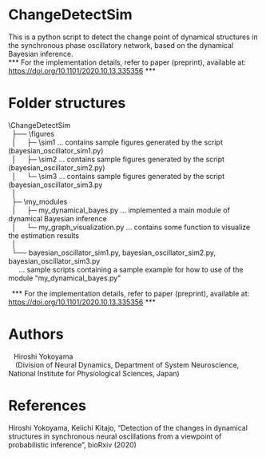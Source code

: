 # ChangeDetectSim
This is a python script to detect the change point of dynamical structures in the synchronous phase oscillatory network, based on the dynamical Bayesian inference. <br>
*** For the implementation details, refer to paper (preprint), available at: https://doi.org/10.1101/2020.10.13.335356 ***

# Folder structures<br>
\ChangeDetectSim<br>
&ensp;├── \figures <br>
&ensp;│&ensp;&ensp;&ensp;├─ \sim1 … contains sample figures generated by the script (bayesian_oscillator_sim1.py) <br>
&ensp;│&ensp;&ensp;&ensp;├─ \sim2 … contains sample figures generated by the script (bayesian_oscillator_sim2.py) <br>
&ensp;│&ensp;&ensp;&ensp;└─ \sim3 … contains sample figures generated by the script (bayesian_oscillator_sim3.py <br>
&ensp;│<br>
&ensp;├─ \my_modules<br>
&ensp;│&ensp;&ensp;&ensp;├─ my_dynamical_bayes.py … implemented a main module of dynamical Bayesian inference<br>
&ensp;│&ensp;&ensp;&ensp;└─ my_graph_visualization.py … contains some function to visualize the estimation results<br>
&ensp;│<br>
&ensp;└── bayesian_oscillator_sim1.py, bayesian_oscillator_sim2.py, bayesian_oscillator_sim3.py <br>
&ensp;&ensp;&ensp;… sample scripts containing a sample example for how to use of the module “my_dynamical_bayes.py”  <br>

&ensp;*** For the implementation details, refer to paper (preprint), available at: https://doi.org/10.1101/2020.10.13.335356 *** 

# Authors<br>
&ensp; Hiroshi Yokoyama<br>
&ensp;&ensp;(Division of Neural Dynamics, Department of System Neuroscience, National Institute for Physiological Sciences, Japan)<br>

# References<br>
Hiroshi Yokoyama, Keiichi Kitajo, “Detection of the changes in dynamical structures in synchronous neural oscillations from a viewpoint of probabilistic inference”, bioRxiv (2020)
